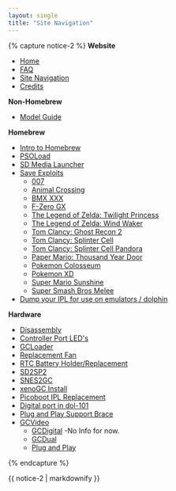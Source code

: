 ```yaml
---
layout: single
title: "Site Navigation"
---
```


{% capture notice-2 %}
**Website**
+ [Home](/)
+ [FAQ](/faq)
+ [Site Navigation](/site-navigation)
+ [Credits](/credit)

**Non-Homebrew**
+ [Model Guide](/models)

**Homebrew**
+ [Intro to Homebrew](/introToHomebrew)
+ [PSOLoad](/PSOLoad)
+ [SD Media Launcher](/sdMediaLauncher)
+ [Save Exploits](/saveExploits)
    + [007](/007)
    + [Animal Crossing](/AC)
    + [BMX XXX](/BMX)
    + [F-Zero GX](/FZero)
    + [The Legend of Zelda: Twilight Princess](/TLOZTP)
    + [The Legend of Zelda: Wind Waker](/TLOZWW)
    + [Tom Clancy: Ghost Recon 2](/ghostRecon)
    + [Tom Clancy: Splinter Cell](/splinterCell)
    + [Tom Clancy: Splinter Cell Pandora](/splinterCellPandora)
    + [Paper Mario: Thousand Year Door](/PMTYOD)
    + [Pokemon Colosseum](/colosseum)
    + [Pokemon XD](/pkXD)
    + [Super Mario Sunshine](/sms)
    + [Super Smash Bros Melee](/ssbm)
+ [Dump your IPL for use on emulators / dolphin](/ipl)

**Hardware**
+ [Disassembly](/disassembly)
+ [Controller Port LED's](/controllerLED)
+ [GCLoader](/gcloader)
+ [Replacement Fan](/replacementFan)
+ [RTC Battery Holder/Replacement](/rtcbat)
+ [SD2SP2](/sd2sp2)
+ [SNES2GC](/snes2gc)
+ [xenoGC Install](/xenoInstall)
+ [Picoboot IPL Replacement](/picoboot)
+ [Digital port in dol-101](/dol101digital)
+ [Plug and Play Support Brace](/plugnplaysupport)
+ [GCVideo](/gcvideo)
    + [GCDigital](/gcdigital) -No Info for now.
    + [GCDual](/gcdual)
    + [Plug and Play](/plugnplay)

{% endcapture %}
<div class="notice--primary">{{ notice-2 | markdownify }}</div>
